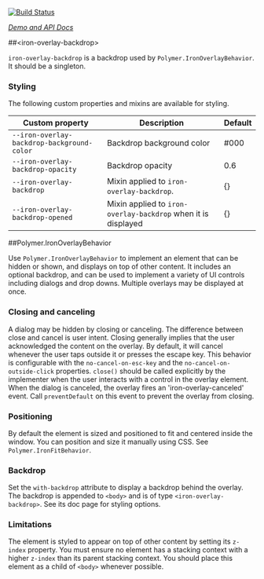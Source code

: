 
<!---

This README is automatically generated from the comments in these files:
iron-overlay-backdrop.html  iron-overlay-behavior.html

Edit those files, and our readme bot will duplicate them over here!
Edit this file, and the bot will squash your changes :)

-->

[![Build Status](https://travis-ci.org/PolymerElements/iron-overlay-behavior.svg?branch=master)](https://travis-ci.org/PolymerElements/iron-overlay-behavior)

_[Demo and API Docs](https://elements.polymer-project.org/elements/iron-overlay-behavior)_


##&lt;iron-overlay-backdrop&gt;


`iron-overlay-backdrop` is a backdrop used by `Polymer.IronOverlayBehavior`. It should be a
singleton.

### Styling

The following custom properties and mixins are available for styling.

Custom property | Description | Default
-------------------------------------------|------------------------|---------
`--iron-overlay-backdrop-background-color` | Backdrop background color                                     | #000
`--iron-overlay-backdrop-opacity`          | Backdrop opacity                                              | 0.6
`--iron-overlay-backdrop`                  | Mixin applied to `iron-overlay-backdrop`.                      | {}
`--iron-overlay-backdrop-opened`           | Mixin applied to `iron-overlay-backdrop` when it is displayed | {}


##Polymer.IronOverlayBehavior


Use `Polymer.IronOverlayBehavior` to implement an element that can be hidden or shown, and displays
on top of other content. It includes an optional backdrop, and can be used to implement a variety
of UI controls including dialogs and drop downs. Multiple overlays may be displayed at once.

### Closing and canceling

A dialog may be hidden by closing or canceling. The difference between close and cancel is user
intent. Closing generally implies that the user acknowledged the content on the overlay. By default,
it will cancel whenever the user taps outside it or presses the escape key. This behavior is
configurable with the `no-cancel-on-esc-key` and the `no-cancel-on-outside-click` properties.
`close()` should be called explicitly by the implementer when the user interacts with a control
in the overlay element. When the dialog is canceled, the overlay fires an 'iron-overlay-canceled'
event. Call `preventDefault` on this event to prevent the overlay from closing.

### Positioning

By default the element is sized and positioned to fit and centered inside the window. You can
position and size it manually using CSS. See `Polymer.IronFitBehavior`.

### Backdrop

Set the `with-backdrop` attribute to display a backdrop behind the overlay. The backdrop is
appended to `<body>` and is of type `<iron-overlay-backdrop>`. See its doc page for styling
options.

### Limitations

The element is styled to appear on top of other content by setting its `z-index` property. You
must ensure no element has a stacking context with a higher `z-index` than its parent stacking
context. You should place this element as a child of `<body>` whenever possible.


